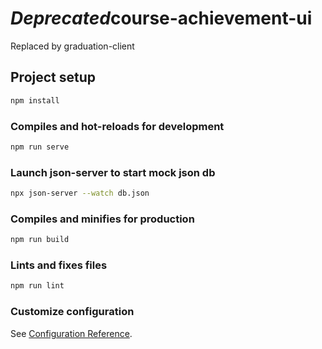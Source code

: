 # ***Deprecated***course-achievement-ui

Replaced by graduation-client

## Project setup

``` bash
npm install
```

### Compiles and hot-reloads for development

``` bash
npm run serve
```

### Launch json-server to start mock json db

``` bash
npx json-server --watch db.json
```

### Compiles and minifies for production

``` bash
npm run build
```

### Lints and fixes files

``` bash
npm run lint
```

### Customize configuration

See [Configuration Reference](https://cli.vuejs.org/config/).
